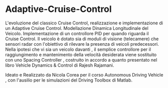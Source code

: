# Adaptive-Cruise-Control

L'evoluzione del classico Cruise Control, realizzazione e implementazione di un Adaptive Cruise Control.
Modellazione Dinamica Longitudinale del Veicolo.
Implementazione di un controllore PID per quando riguarda il Cruise Control.
Il veicolo è dotato sia di moduli di visione (telecamere) che sensori radar con l'obiettivo di rilevare la presenza di veicoli predecessori.
Nella ipotesi che vi sia un veicolo davanti , il semplice controllore per il raggiungimento e mantenimento della velocità desiderata viene
sostituito con uno Spacing Controller , costruito in accordo a quanto presentato nel libro Vehicle Dynamics & Control di Rajesh Rajamani.

Ideato e Realizzato da Nicola Corea per il corso Autonomous Driving Vehicle , con l'ausilio per le simulazioni del Driving Toolbox di Matlab.
